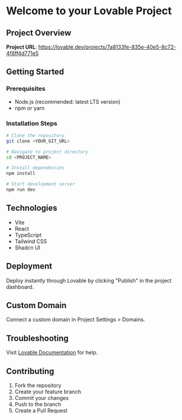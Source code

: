 
# Welcome to your Lovable Project

## Project Overview

**Project URL**: https://lovable.dev/projects/7a8133fe-835e-40e5-8c72-4f8ff4d771e5

## Getting Started

### Prerequisites
- Node.js (recommended: latest LTS version)
- npm or yarn

### Installation Steps

```bash
# Clone the repository
git clone <YOUR_GIT_URL>

# Navigate to project directory
cd <PROJECT_NAME>

# Install dependencies
npm install

# Start development server
npm run dev
```

## Technologies

- Vite
- React
- TypeScript
- Tailwind CSS
- Shadcn UI

## Deployment

Deploy instantly through Lovable by clicking "Publish" in the project dashboard.

## Custom Domain

Connect a custom domain in Project Settings > Domains.

## Troubleshooting

Visit [Lovable Documentation](https://docs.lovable.dev/troubleshooting) for help.

## Contributing

1. Fork the repository
2. Create your feature branch
3. Commit your changes
4. Push to the branch
5. Create a Pull Request
